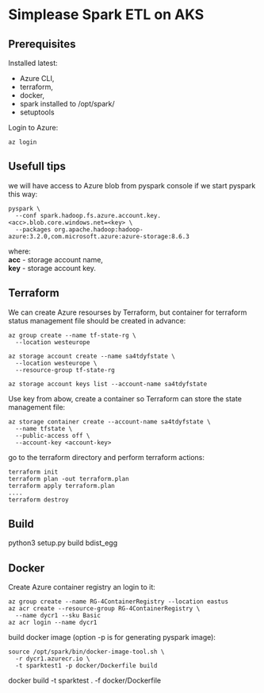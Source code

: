 # Simplease Spark ETL on AKS
## Prerequisites
Installed latest:   
- Azure CLI, 
- terraform, 
- docker, 
- spark installed to /opt/spark/
- setuptools

Login to Azure:
```
az login
```

## Usefull tips
we will have access to Azure blob from pyspark console if we start pyspark this way:
```
pyspark \
  --conf spark.hadoop.fs.azure.account.key.<acc>.blob.core.windows.net=<key> \
  --packages org.apache.hadoop:hadoop-azure:3.2.0,com.microsoft.azure:azure-storage:8.6.3
```
where:   
**acc** - storage account name,   
**key** - storage account key.


## Terraform   
We can create Azure resourses by Terraform, but container for terraform status management file should be created in advance:
```
az group create --name tf-state-rg \
  --location westeurope

az storage account create --name sa4tdyfstate \
  --location westeurope \
  --resource-group tf-state-rg

az storage account keys list --account-name sa4tdyfstate
```
Use key from abow, create a container so Terraform can store the state management file:
```
az storage container create --account-name sa4tdyfstate \
  --name tfstate \
  --public-access off \
  --account-key <account-key>
```

go to the terraform directory and perform terraform actions:
```
terraform init
terraform plan -out terraform.plan
terraform apply terraform.plan
....
terraform destroy
```

## Build
python3 setup.py build bdist_egg

## Docker  
Create Azure container registry an login to it:
```
az group create --name RG-4ContainerRegistry --location eastus
az acr create --resource-group RG-4ContainerRegistry \
  --name dycr1 --sku Basic
az acr login --name dycr1

```

build docker image (option -p is for generating pyspark image):
```
source /opt/spark/bin/docker-image-tool.sh \
  -r dycr1.azurecr.io \
  -t sparktest1 -p docker/Dockerfile build
```



docker build -t sparktest . -f docker/Dockerfile

